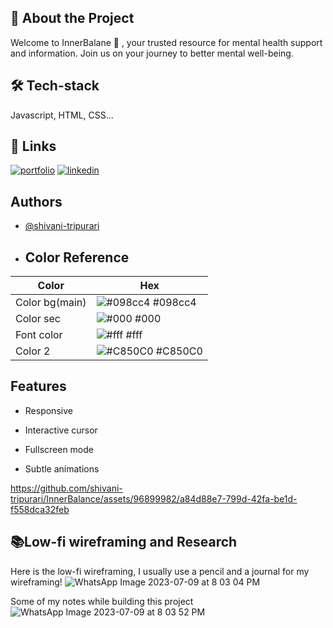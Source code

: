 ## 🚀 About the Project
Welcome to InnerBalane 🌿 , your trusted resource for mental health support and information. Join us on your journey to better mental well-being.

## 🛠 Tech-stack
Javascript, HTML, CSS...

## 🔗 Links
[![portfolio](https://img.shields.io/badge/my_portfolio-000?style=for-the-badge&logo=ko-fi&logoColor=white)](https://shivanitripurari.netlify.app/)
[![linkedin](https://img.shields.io/badge/linkedin-0A66C2?style=for-the-badge&logo=linkedin&logoColor=white)](http://linkedin.com/in/shivani-tripurari-a7962621b/)

## Authors

- [@shivani-tripurari](https://github.com/shivani-tripurari)

- ## Color Reference

| Color             | Hex                                                                |
| ----------------- | ------------------------------------------------------------------ |
| Color bg(main) | ![#098cc4](https://via.placeholder.com/10/098c4?text=+) #098cc4 |
| Color sec| ![#000](https://via.placeholder.com/10/000?text=+) #000 |
| Font color | ![#fff](https://via.placeholder.com/10/#fff?text=+) #fff |
| Color 2 | ![#C850C0](https://via.placeholder.com/10/C850C0?text=+) #C850C0 |

## Features

- Responsive

- Interactive cursor
- Fullscreen mode
- Subtle animations





https://github.com/shivani-tripurari/InnerBalance/assets/96899982/a84d88e7-799d-42fa-be1d-f558dca32feb



## 📚Low-fi wireframing and Research
Here is the low-fi wireframing, I usually use a pencil and a journal for my wireframing!
![WhatsApp Image 2023-07-09 at 8 03 04 PM](https://github.com/shivani-tripurari/InnerBalance/assets/96899982/d908871c-c10e-43d7-8d83-caa54b1cb93e)

Some of my notes while building this project 
![WhatsApp Image 2023-07-09 at 8 03 52 PM](https://github.com/shivani-tripurari/InnerBalance/assets/96899982/e243b53a-1444-4c37-a7f5-7fb6c1f8cb11)

